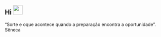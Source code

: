 ## Hi <img src="https://raw.githubusercontent.com/kaueMarques/kaueMarques/master/hi.gif" height="30px">


“Sorte e oque acontece quando a preparação encontra a oportunidade”. Sêneca
<!--
**BrunoSFreschi/BrunoSFreschi** is a ✨ _special_ ✨ repository because its `README.md` (this file) appears on your GitHub profile.

Here are some ideas to get you started:

- 🔭 I’m currently working on ...
- 🌱 I’m currently learning ...
- 👯 I’m looking to collaborate on ...
- 🤔 I’m looking for help with ...
- 💬 Ask me about ...
- 📫 How to reach me: ...
- 😄 Pronouns: ...
- ⚡ Fun fact: ...
-->
